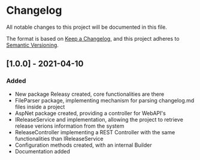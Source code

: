 ﻿# Changelog
All notable changes to this project will be documented in this file.

The format is based on [Keep a Changelog](https://keepachangelog.com/en/1.0.0/),
and this project adheres to [Semantic Versioning](https://semver.org/spec/v2.0.0.html).


## [1.0.0] - 2021-04-10
### Added
- New package Releasy created, core functionalities are there
- FileParser package, implementing mechanism for parsing changelog.md files inside a project
- AspNet package created, providing a controller for WebAPI's
- IReleaseService and implementation, allowing the project to retrieve release verions information from the system
- ReleaseController implementing a REST Controller with the same functionalities than IReleaseService
- Configuration methods created, with an internal Builder
- Documentation added
